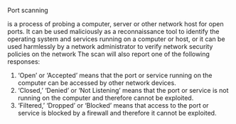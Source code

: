 Port scanning

 is a process of probing a computer, server or other network host for open ports. It can be used maliciously as a reconnaissance tool to identify the operating system and services running on a computer or host, or it can be used harmlessly by a network administrator to verify network security policies on the network
 The scan will also report one of the following responses:

1.  ‘Open’ or ‘Accepted’ means that the port or service running on the computer can be accessed by other network devices.
2.  ‘Closed,’ ‘Denied’ or ‘Not Listening’ means that the port or service is not running on the computer and therefore cannot be exploited.
3.  ‘Filtered,’ ‘Dropped’ or ‘Blocked’ means that access to the port or service is blocked by a firewall and therefore it cannot be exploited.